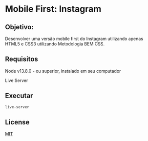 # Mobile First: Instagram

## Objetivo:

Desenvolver uma versão mobile first do Instagram utilizando apenas HTML5 e CSS3
utilizando Metodologia BEM CSS.

## Requisitos

Node v13.8.0 - ou superior, instalado em seu computador

Live Server

## Executar

```bash
live-server
```

## License
[MIT](https://choosealicense.com/licenses/mit/)